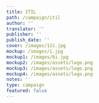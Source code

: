 ```yaml
---
title: ITIL
path: /campaign/itil
author: ''
translator: ''
publisher: ''
publish_date: ''
cover: /images/12i.jpg
mockup: /images/i.jpg
mockup1: /images/6i.jpg
mockup2: /images/assets/logo.png
mockup3: /images/assets/logo.png
mockup4: /images/assets/logo.png
notes: ''
type: campaign
featured: false
---
```


